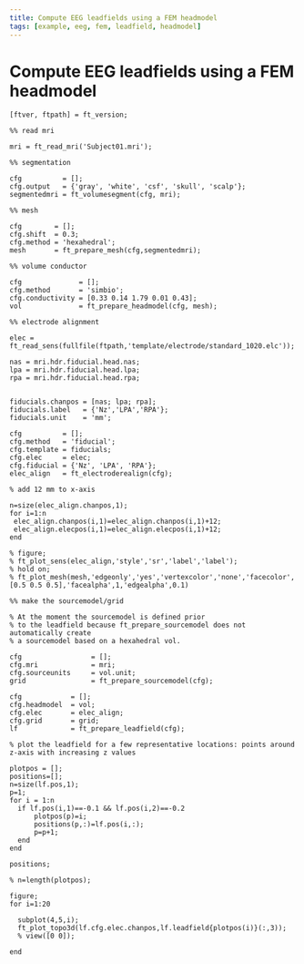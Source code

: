 ```yaml
---
title: Compute EEG leadfields using a FEM headmodel
tags: [example, eeg, fem, leadfield, headmodel]
---
```


# Compute EEG leadfields using a FEM headmodel

    [ftver, ftpath] = ft_version;
    
    %% read mri

    mri = ft_read_mri('Subject01.mri');

    %% segmentation

    cfg          = [];
    cfg.output   = {'gray', 'white', 'csf', 'skull', 'scalp'};
    segmentedmri = ft_volumesegment(cfg, mri);

    %% mesh

    cfg        = [];
    cfg.shift  = 0.3;
    cfg.method = 'hexahedral';
    mesh       = ft_prepare_mesh(cfg,segmentedmri);

    %% volume conductor

    cfg              = [];
    cfg.method       = 'simbio';
    cfg.conductivity = [0.33 0.14 1.79 0.01 0.43];
    vol              = ft_prepare_headmodel(cfg, mesh);

    %% electrode alignment

    elec = ft_read_sens(fullfile(ftpath,'template/electrode/standard_1020.elc'));

    nas = mri.hdr.fiducial.head.nas;
    lpa = mri.hdr.fiducial.head.lpa;
    rpa = mri.hdr.fiducial.head.rpa;


    fiducials.chanpos = [nas; lpa; rpa];
    fiducials.label   = {'Nz','LPA','RPA'};
    fiducials.unit    = 'mm';

    cfg          = [];
    cfg.method   = 'fiducial';
    cfg.template = fiducials;
    cfg.elec     = elec;
    cfg.fiducial = {'Nz', 'LPA', 'RPA'};
    elec_align   = ft_electroderealign(cfg);

    % add 12 mm to x-axis

    n=size(elec_align.chanpos,1);
    for i=1:n
     elec_align.chanpos(i,1)=elec_align.chanpos(i,1)+12;
     elec_align.elecpos(i,1)=elec_align.elecpos(i,1)+12;
    end

    % figure;
    % ft_plot_sens(elec_align,'style','sr','label','label');
    % hold on;
    % ft_plot_mesh(mesh,'edgeonly','yes','vertexcolor','none','facecolor',[0.5 0.5 0.5],'facealpha',1,'edgealpha',0.1)

    %% make the sourcemodel/grid

    % At the moment the sourcemodel is defined prior
    % to the leadfield because ft_prepare_sourcemodel does not automatically create
    % a sourcemodel based on a hexahedral vol.

    cfg                 = [];
    cfg.mri             = mri;
    cfg.sourceunits     = vol.unit;
    grid                = ft_prepare_sourcemodel(cfg);

    cfg            = [];
    cfg.headmodel  = vol;
    cfg.elec       = elec_align;
    cfg.grid       = grid;
    lf             = ft_prepare_leadfield(cfg);

    % plot the leadfield for a few representative locations: points around z-axis with increasing z values

    plotpos = [];
    positions=[];
    n=size(lf.pos,1);
    p=1;
    for i = 1:n
      if lf.pos(i,1)==-0.1 && lf.pos(i,2)==-0.2
          plotpos(p)=i;
          positions(p,:)=lf.pos(i,:);
          p=p+1;
      end
    end

    positions;

    % n=length(plotpos);

    figure;
    for i=1:20

      subplot(4,5,i);
      ft_plot_topo3d(lf.cfg.elec.chanpos,lf.leadfield{plotpos(i)}(:,3));
      % view([0 0]);

    end
